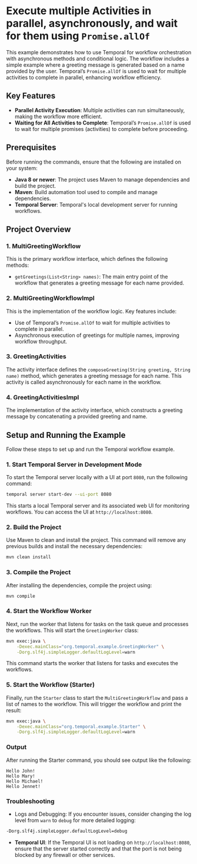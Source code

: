 # Execute multiple Activities in parallel, asynchronously, and wait for them using `Promise.allOf`

This example demonstrates how to use Temporal for workflow orchestration with asynchronous methods and conditional logic. The workflow includes a simple example where a greeting message is generated based on a name provided by the user. Temporal’s `Promise.allOf` is used to wait for multiple activities to complete in parallel, enhancing workflow efficiency.

## Key Features
- **Parallel Activity Execution**: Multiple activities can run simultaneously, making the workflow more efficient.
- **Waiting for All Activities to Complete**: Temporal’s `Promise.allOf` is used to wait for multiple promises (activities) to complete before proceeding.

## Prerequisites

Before running the commands, ensure that the following are installed on your system:

- **Java 8 or newer**: The project uses Maven to manage dependencies and build the project.
- **Maven**: Build automation tool used to compile and manage dependencies.
- **Temporal Server**: Temporal's local development server for running workflows.

## Project Overview
### 1. MultiGreetingWorkflow
This is the primary workflow interface, which defines the following methods:

- `getGreetings(List<String> names)`: The main entry point of the workflow that generates a greeting message for each name provided.

### 2. MultiGreetingWorkflowImpl
This is the implementation of the workflow logic. Key features include:

- Use of Temporal’s `Promise.allOf` to wait for multiple activities to complete in parallel.
- Asynchronous execution of greetings for multiple names, improving workflow throughput.

### 3. GreetingActivities
The activity interface defines the `composeGreeting(String greeting, String name)` method, which generates a greeting message for each name. This activity is called asynchronously for each name in the workflow.

### 4. GreetingActivitiesImpl
The implementation of the activity interface, which constructs a greeting message by concatenating a provided greeting and name.

## Setup and Running the Example

Follow these steps to set up and run the Temporal workflow example.

### 1. Start Temporal Server in Development Mode

To start the Temporal server locally with a UI at port `8080`, run the following command:

```bash
temporal server start-dev --ui-port 8080
```

This starts a local Temporal server and its associated web UI for monitoring workflows. You can access the UI at `http://localhost:8080`.

### 2. Build the Project

Use Maven to clean and install the project. This command will remove any previous builds and install the necessary dependencies:

```bash
mvn clean install
```

### 3. Compile the Project

After installing the dependencies, compile the project using:

```bash
mvn compile
```

### 4. Start the Workflow Worker

Next, run the worker that listens for tasks on the task queue and processes the workflows. This will start the `GreetingWorker` class:

```bash
mvn exec:java \
    -Dexec.mainClass="org.temporal.example.GreetingWorker" \
    -Dorg.slf4j.simpleLogger.defaultLogLevel=warn
```

This command starts the worker that listens for tasks and executes the workflows.

### 5. Start the Workflow (Starter)

Finally, run the `Starter` class to start the `MultiGreetingWorkflow` and pass a list of names to the workflow. This will trigger the workflow and print the result:

```bash
mvn exec:java \
    -Dexec.mainClass="org.temporal.example.Starter" \
    -Dorg.slf4j.simpleLogger.defaultLogLevel=warn
```

### Output

After running the Starter command, you should see output like the following:

```
Hello John!
Hello Mary!
Hello Michael!
Hello Jennet!
```

### Troubleshooting

- Logs and Debugging: If you encounter issues, consider changing the log level from `warn` to `debug` for more detailed logging:

```bash
-Dorg.slf4j.simpleLogger.defaultLogLevel=debug
```

- **Temporal UI**: If the Temporal UI is not loading on `http://localhost:8080`, ensure that the server started correctly and that the port is not being blocked by any firewall or other services.
